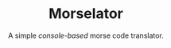 <h1 align="center">Morselator</h1>
<p align="center">
A simple <i>console-based</i> morse code translator.
</p>